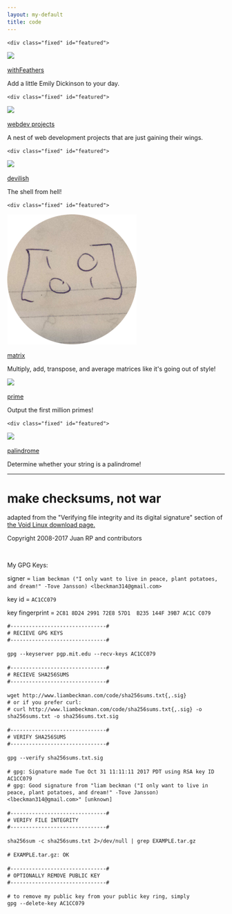 ```yaml
---
layout: my-default
title: code
---
```


<div class="container">

    <div class="fixed" id="featured">
   <a href="/code/withfeathers"><img class="center" src="/assets/png/withfeathers.png" ></a>
    <div class="border"></div>
    <p class = "code"><a id="title" href="/code/withfeathers">withFeathers</a></p>
    <p class = "code">Add a little Emily Dickinson to your day.</p>

  </div>

    <div class="fixed" id="featured">
   <a href="/code/webdev"><img class="center" src="/assets/png/nest.png" ></a>
    <div class="border"></div>
    <p class = "code"><a id="title" href="/code/webdev">webdev projects</a></p>
    <p class = "code">A nest of web development projects that are just gaining their wings.</p>

  </div>

    <div class="fixed" id="featured">
   <a href="/code/devilish"><img class="center" src="/assets/png/devilish.png" ></a>
    <div class="border"></div>
    <p class = "code"><a id="title" href="/code/devilish">devilish</a></p>
    <p class = "code">The shell from hell!</p>

  </div>

    <div class="fixed" id="featured">
   <a href="/code/matrix"><img class="center" src="/assets/png/matrix.png" ></a>
    <div class="border"></div>
    <p class = "code"><a id="title" href="/code/paren">matrix</a></p>
    <p class = "code">Multiply, add, transpose, and average matrices like it's going out of style!</p>

  </div>

<div class="fixed" id="featured">
    <a href="/code/prime"><img class="center" src="/assets/png/prime.png"></a>
    <div class="border"></div>
    <p class="code"><a id="title" href="/code/prime">prime</a></p>
    <p class="code">Output the first million primes!</p>

  </div>


    <div class="fixed" id="featured">
   <a href="/code/palindrome/"><img class="center" src="/assets/png/palindrome.png"></a>
    <div class="border"></div>
    <p class="code"><a id="title" href="/code/palindrome">palindrome</a></p>
    <p class="code">Determine whether your string is a palindrome!</p>

  </div>



</div>


<hr />

# make checksums, not war

adapted from the "Verifying file integrity and its digital signature" section of <a href="https://www.voidlinux.eu/download/#verifying-file-integrity-and-its-digital-signature">the Void Linux download page.</a>

Copyright 2008-2017 Juan RP and contributors

<br />

My GPG Keys:

signer = `liam beckman ("I only want to live in peace, plant potatoes, and dream!" -Tove Jansson) <lbeckman314@gmail.com>`

key id = `AC1CC079`

key fingerprint = `2C81 8D24 2991 72E8 57D1  B235 144F 39B7 AC1C C079`


```shell
#-------------------------------#
# RECIEVE GPG KEYS
#-------------------------------#

gpg --keyserver pgp.mit.edu --recv-keys AC1CC079

#-------------------------------#
# RECIEVE SHA256SUMS
#-------------------------------#

wget http://www.liambeckman.com/code/sha256sums.txt{,.sig}
# or if you prefer curl:
# curl http://www.liambeckman.com/code/sha256sums.txt{,.sig} -o sha256sums.txt -o sha256sums.txt.sig

#-------------------------------#
# VERIFY SHA256SUMS
#-------------------------------#

gpg --verify sha256sums.txt.sig

# gpg: Signature made Tue Oct 31 11:11:11 2017 PDT using RSA key ID AC1CC079
# gpg: Good signature from "liam beckman ("I only want to live in peace, plant potatoes, and dream!" -Tove Jansson) <lbeckman314@gmail.com>" [unknown]

#-------------------------------#
# VERIFY FILE INTEGRITY
#-------------------------------#

sha256sum -c sha256sums.txt 2>/dev/null | grep EXAMPLE.tar.gz

# EXAMPLE.tar.gz: OK

#-------------------------------#
# OPTIONALLY REMOVE PUBLIC KEY
#-------------------------------#

# to remove my public key from your public key ring, simply
gpg --delete-key AC1CC079
```

